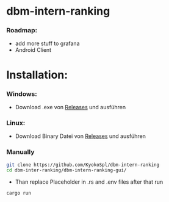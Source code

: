 # dbm-intern-ranking

### Roadmap:
- add more stuff to grafana
- Android Client

# Installation:
### Windows:
- Download .exe von [Releases](https://github.com/KyokoSpl/dbm-intern-ranking/releases/tag/1.0.0) und ausführen


### Linux:
- Download Binary Datei von [Releases](https://github.com/KyokoSpl/dbm-intern-ranking/releases/tag/1.0.0) und ausführen

### Manually
````sh
git clone https://github.com/KyokoSpl/dbm-intern-ranking
cd dbm-inter-ranking/dbm-intern-ranking-gui/
````
- Than replace Placeholder in .rs and .env files after that run
````sh
cargo run
````
